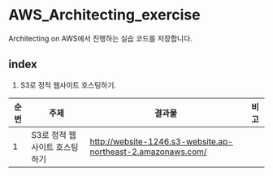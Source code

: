 # AWS_Architecting_exercise

Architecting on AWS에서 진행하는 실습 코드를 저장합니다.

## index

1. S3로 정적 웹사이트 호스팅하기.

| 순번 | 주제                          | 결과물                                                       | 비고 |
| ---- | ----------------------------- | ------------------------------------------------------------ | ---- |
| 1    | S3로 정적 웹사이트 호스팅하기 | http://website-1246.s3-website.ap-northeast-2.amazonaws.com/ |      |
